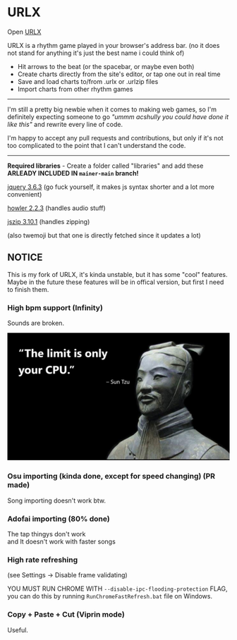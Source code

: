 # URLX

Open [URLX](./urlx.html)

URLX is a rhythm game played in your browser's address bar. (no it does not stand for anything it's just the best name i could think of)
- Hit arrows to the beat (or the spacebar, or maybe even both)
- Create charts directly from the site's editor, or tap one out in real time
- Save and load charts to/from .urlx or .urlzip files
- Import charts from other rhythm games

---

I'm still a pretty big newbie when it comes to making web games, so I'm definitely expecting someone to go *"ummm acshully you could have done it like this"* and rewrite every line of code.

I'm happy to accept any pull requests and contributions, but only if it's not too complicated to the point that I can't understand the code.

---

**Required libraries** - Create a folder called "libraries" and add these **ARLEADY INCLUDED IN `mainer-main` branch!**

[jquery 3.6.3](https://cdnjs.com/libraries/jquery) (go fuck yourself, it makes js syntax shorter and a lot more convenient)

[howler 2.2.3](https://cdnjs.com/libraries/howler) (handles audio stuff)

[jszip 3.10.1](https://cdnjs.com/libraries/jszip) (handles zipping)

(also twemoji but that one is directly fetched since it updates a lot)

## NOTICE

This is my fork of URLX, it's kinda unstable, but it has some "cool" features.  
Maybe in the future these features will be in offical version, but first I need to finish them.

### High bpm support (Infinity)

Sounds are broken.

![truth](./suntzu.jpg)

### Osu importing (kinda done, except for speed changing) (PR made)

Song importing doesn't work btw.

### Adofai importing (80% done)

The tap thingys don't work  
and It doesn't work with faster songs

### High rate refreshing 

(see Settings -> Disable frame validating)

YOU MUST RUN CHROME WITH `--disable-ipc-flooding-protection` FLAG, you can do this by running `RunChromeFastRefresh.bat` file on Windows.

### Copy + Paste + Cut (Viprin mode)

Useful.
